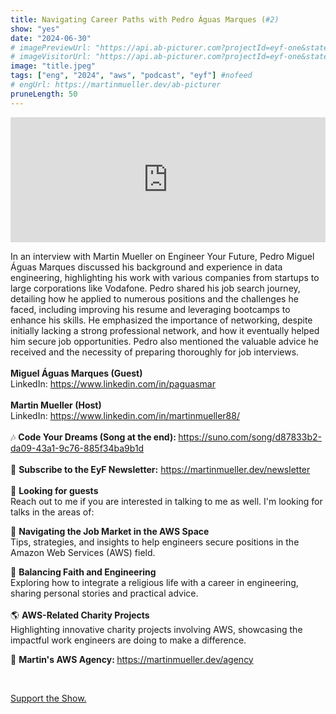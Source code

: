 ```yaml
---
title: Navigating Career Paths with Pedro Águas Marques (#2)
show: "yes"
date: "2024-06-30"
# imagePreviewUrl: "https://api.ab-picturer.com?projectId=eyf-one&state=preview"
# imageVisitorUrl: "https://api.ab-picturer.com?projectId=eyf-one&state=visitor"
image: "title.jpeg"
tags: ["eng", "2024", "aws", "podcast", "eyf"] #nofeed
# engUrl: https://martinmueller.dev/ab-picturer
pruneLength: 50
---
```


<iframe src="https://www.buzzsprout.com/2373775/15332292-navigating-career-paths-with-pedro-aguas-marques-2?client_source=small_player&iframe=true" loading="lazy" width="100%" height="200" frameborder="0" scrolling="no" title='ENGINEER YOUR FUTURE (EyF), Navigating Career Paths with Pedro Águas Marques (#2)'></iframe>

<div id="episode_content" class="px-5 pb-5 leading-normal md:px-0 bg-gradient-to-b md:bg-none from-white to-zinc-100" data-controller="tabs" data-tabs-hide-class="hidden" data-tabs-active-class="episode__nav--current" data-tabs-show-on-load="">

  <div class="episode__nav">
    
    
  </div>

  <div>
      <div class="episode_description !w-full" data-controller="convert-links-to-open-in-new-tab" data-tabs-target="panel" data-tabs-panel="description" dir="auto">
        <p>In an interview with Martin Mueller on Engineer Your Future, Pedro Miguel Águas Marques discussed his background and experience in data engineering, highlighting his work with various companies from startups to large corporations like Vodafone. Pedro shared his job search journey, detailing how he applied to numerous positions and the challenges he faced, including improving his resume and leveraging bootcamps to enhance his skills. He emphasized the importance of networking, despite initially lacking a strong professional network, and how it eventually helped him secure job opportunities. Pedro also mentioned the valuable advice he received and the necessity of preparing thoroughly for job interviews.<br><br><b>Miguel Águas Marques (Guest)</b><br>LinkedIn: <a href="https://www.linkedin.com/in/paguasmar" rel="noopener" target="_blank">https://www.linkedin.com/in/paguasmar<br></a><br><b>Martin Mueller (Host)</b><br>LinkedIn: <a href="https://www.linkedin.com/in/martinmueller88" rel="noopener" target="_blank">https://www.linkedin.com/in/martinmueller88/</a><br><br>🎶 <b>Code Your Dreams (Song at the end): </b><a href="https://suno.com/song/d87833b2-da09-43a1-9c76-885f34ba9b1d" rel="noopener" target="_blank">https://suno.com/song/d87833b2-da09-43a1-9c76-885f34ba9b1d</a><br><br>📝 <b>Subscribe to the EyF Newsletter:</b> <a href="https://martinmueller.dev/newsletter" rel="noopener" target="_blank">https://martinmueller.dev/newsletter</a><br><br>👀 <b>Looking for guests</b><br>Reach out to me if you are interested in talking to me as well. I'm looking for talks in the areas of:</p><p>🧭 <b>Navigating the Job Market in the AWS Space<br></b>Tips, strategies, and insights to help engineers secure positions in the Amazon Web Services (AWS) field.</p><p>🔔 <b>Balancing Faith and Engineering<br></b>Exploring how to integrate a religious life with a career in engineering, sharing personal stories and practical advice.<br><br>🌎 <b>AWS-Related Charity Projects<br></b>Highlighting innovative charity projects involving AWS, showcasing the impactful work engineers are doing to make a difference.</p><p>🤝 <b>Martin's AWS Agency: </b><a href="https://martinmueller.dev/agency" rel="noopener" target="_blank">https://martinmueller.dev/agency</a></p><p><br></p><p><a href="https://www.patreon.com/martinmueller" rel="noopener" target="_blank">Support the Show.</a></p>
      </div>

  </div>
</div>